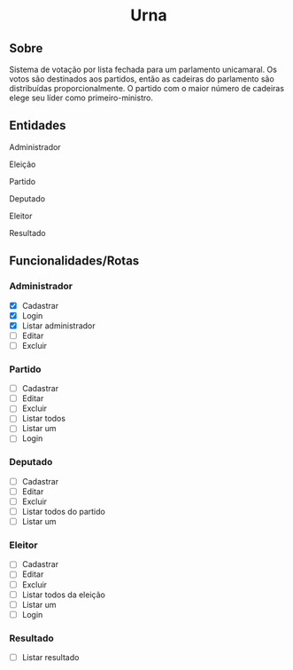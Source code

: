 <h1 align='center'>Urna</h1>

## Sobre
Sistema de votação por lista fechada para um parlamento unicamaral. Os votos são destinados aos partidos, então as cadeiras do parlamento são distribuídas proporcionalmente. O partido com o maior número de cadeiras elege seu líder como primeiro-ministro.

## Entidades
Administrador

Eleição

Partido

Deputado

Eleitor

Resultado

## Funcionalidades/Rotas

### Administrador 

- [x] Cadastrar
- [x] Login
- [x] Listar administrador
- [ ] Editar
- [ ] Excluir

### Partido

- [ ] Cadastrar
- [ ] Editar
- [ ] Excluir
- [ ] Listar todos
- [ ] Listar um
- [ ] Login

### Deputado

- [ ] Cadastrar
- [ ] Editar
- [ ] Excluir
- [ ] Listar todos do partido
- [ ] Listar um

### Eleitor

- [ ] Cadastrar
- [ ] Editar
- [ ] Excluir
- [ ] Listar todos da eleição
- [ ] Listar um
- [ ] Login

### Resultado

- [ ] Listar resultado

